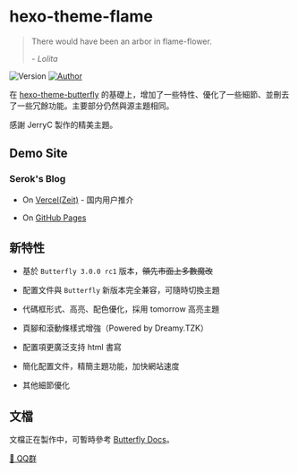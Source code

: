 # hexo-theme-flame

> There would have been an arbor in flame-flower.
>
> \-  _Lolita_

<img alt="Version" src="https://img.shields.io/badge/release-0.1.1(Alpha)-blue"/> <a href="https://www.atdawn.tk/"><img alt="Author" src="https://img.shields.io/badge/author-SerokSSR-blur"/></a>

在 [hexo-theme-butterfly](https://github.com/jerryc127/hexo-theme-butterfly) 的基礎上，增加了一些特性、優化了一些細節、並刪去了一些冗餘功能。主要部分仍然與源主題相同。

感謝 JerryC 製作的精美主題。

## Demo Site

### Serok's Blog

- On [Vercel(Zeit)](https://kkfive.now.sh/) - 国内用户推介

- On [GitHub Pages](https://snow.js.org/)

## 新特性

- 基於 `Butterfly 3.0.0 rc1` 版本，~~領先市面上多數魔改~~

- 配置文件與 `Butterfly` 新版本完全兼容，可隨時切換主題

- 代碼框形式、高亮、配色優化，採用 tomorrow 高亮主題

- 頁腳和滾動條樣式增強（Powered by Dreamy.TZK）

- 配置項更廣泛支持 html 書寫

- 簡化配置文件，精簡主題功能，加快網站速度

- 其他細節優化

## 文檔

文檔正在製作中，可暫時參考 [Butterfly Docs](https://demo.jerryc.me/posts/21cfbf15/)。

[ 💬 QQ群 ](https://jq.qq.com/?_wv=1027&k=5KI3Jqb)

